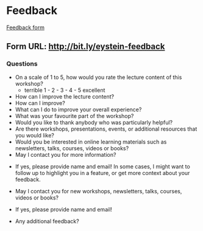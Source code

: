 # Feedback

[Feedback form](https://forms.gle/nrgb9MNYZBqm9wxF7)

## Form URL: <http://bit.ly/eystein-feedback>


### Questions
* On a scale of 1 to 5, how would you rate the lecture content of this workshop?
  - terrible 1 - 2 - 3 - 4 - 5 excellent
* How can I improve the lecture content?
* How can I improve?
* What can I do to improve your overall experience?
* What was your favourite part of the workshop?
* Would you like to thank anybody who was particularly helpful?
* Are there workshops, presentations, events, or additional resources that you would like?
* Would you be interested in online learning materials such as newsletters, talks, courses, videos or books?
* May I contact you for more information?
- If yes, please provide name and email! In some cases, I might want to follow up to highlight you in a feature, or get more context about your feedback.
* May I contact you for new workshops, newsletters, talks, courses, videos or books?
- If yes, please provide name and email!
* Any additional feedback?

